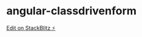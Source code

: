# angular-classdrivenform

[Edit on StackBlitz ⚡️](https://stackblitz.com/edit/angular-classdrivenform)